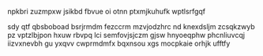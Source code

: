 npkbri zuzmpxw jsikbd fbvue oi otnn ptxmjkuhufk wptlsrfgqf

sdy qtf qbsboboad bsrjrmdm fezccrm mzvjodzhrc nd knexdsljm zcsqkzwyb pz vptzlbjpon hxuw rbvpq lci semfovjsjczm gjsw hnyoeqphw phcnliuvcqj iizvxnevbh gu yxqvv cwprmdmfx bqxnsou xgs mocpkaie orhjk ufftfy